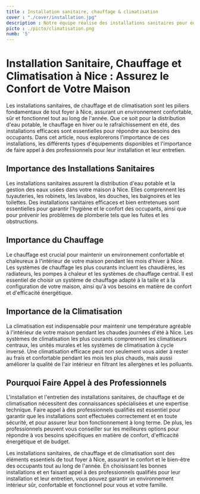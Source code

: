 ```yaml
---
title : Installation sanitaire, chauffage & climatisation
cover : "./cover/installation.jpg"
description : Notre équipe réalise des installations sanitaires pour équiper votre maison de lavabos, éviers, toilettes, et douches. Nous assurons une pose précise et conforme aux normes, garantissant une utilisation efficace et durable de vos équipements sanitaires.
picto : ./picto/climatisation.png
numb: '5'
---
```


# Installation Sanitaire, Chauffage et Climatisation à Nice : Assurez le Confort de Votre Maison

Les installations sanitaires, de chauffage et de climatisation sont les piliers fondamentaux de tout foyer à Nice, assurant un environnement confortable, sûr et fonctionnel tout au long de l'année. Que ce soit pour la distribution d'eau potable, le chauffage en hiver ou le rafraîchissement en été, des installations efficaces sont essentielles pour répondre aux besoins des occupants. Dans cet article, nous explorerons l'importance de ces installations, les différents types d'équipements disponibles et l'importance de faire appel à des professionnels pour leur installation et leur entretien.

## Importance des Installations Sanitaires

Les installations sanitaires assurent la distribution d'eau potable et la gestion des eaux usées dans votre maison à Nice. Elles comprennent les tuyauteries, les robinets, les lavabos, les douches, les baignoires et les toilettes. Des installations sanitaires efficaces et bien entretenues sont essentielles pour garantir l'hygiène et le confort des occupants, ainsi que pour prévenir les problèmes de plomberie tels que les fuites et les obstructions.

## Importance du Chauffage

Le chauffage est crucial pour maintenir un environnement confortable et chaleureux à l'intérieur de votre maison pendant les mois d'hiver à Nice. Les systèmes de chauffage les plus courants incluent les chaudières, les radiateurs, les pompes à chaleur et les systèmes de chauffage central. Il est essentiel de choisir un système de chauffage adapté à la taille et à la configuration de votre maison, ainsi qu'à vos besoins en matière de confort et d'efficacité énergétique.

## Importance de la Climatisation

La climatisation est indispensable pour maintenir une température agréable à l'intérieur de votre maison pendant les chaudes journées d'été à Nice. Les systèmes de climatisation les plus courants comprennent les climatiseurs centraux, les unités murales et les systèmes de climatisation à cycle inversé. Une climatisation efficace peut non seulement vous aider à rester au frais et confortable pendant les mois les plus chauds, mais aussi améliorer la qualité de l'air intérieur en filtrant les allergènes et les polluants.

## Pourquoi Faire Appel à des Professionnels

L'installation et l'entretien des installations sanitaires, de chauffage et de climatisation nécessitent des connaissances spécialisées et une expertise technique. Faire appel à des professionnels qualifiés est essentiel pour garantir que les installations sont effectuées correctement et en toute sécurité, et pour assurer leur bon fonctionnement à long terme. De plus, les professionnels peuvent vous conseiller sur les meilleures options pour répondre à vos besoins spécifiques en matière de confort, d'efficacité énergétique et de budget.

Les installations sanitaires, de chauffage et de climatisation sont des éléments essentiels de tout foyer à Nice, assurant le confort et le bien-être des occupants tout au long de l'année. En choisissant les bonnes installations et en faisant appel à des professionnels qualifiés pour leur installation et leur entretien, vous pouvez garantir un environnement intérieur sûr, confortable et fonctionnel pour vous et votre famille.